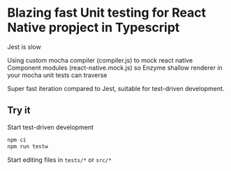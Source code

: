 # Blazing fast Unit testing for React Native propject in Typescript

Jest is slow

Using custom mocha compiler (compiler.js) to mock react native Component modules (react-native.mock.js)
so Enzyme shallow renderer in your mocha unit tests can traverse

Super fast iteration compared to Jest, suitable for test-driven development.

## Try it

Start test-driven development
```bash
npm ci
npm run testw
```

Start editing files in `tests/*` or `src/*`

